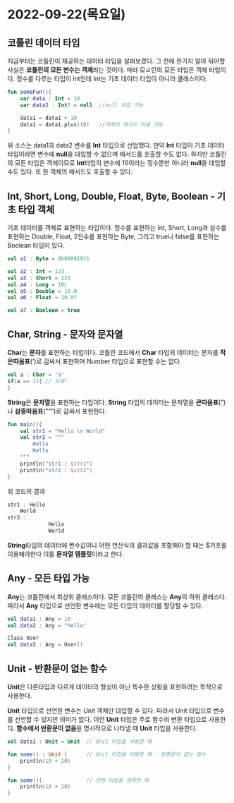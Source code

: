# 2022-09-22(목요일)

## 코틀린 데이터 타입

지금부터는 코틀린이 제공하는 데이터 타입을 살펴보겠다.
그 전에 한가지 알아 둬야할 사실은 **코틀린의 모든 변수는 객체**라는 것이다.
따라 모ㄹ린의 모든 타입은 객체 타입이다. 정수를 다루는 타입이 Int인데 Int는 기초 데이터 타입이 아니라 클래스이다.

```kotlin
fun someFun(){
	var data : Int = 10      
	var data2 : Int? = null  //null 대입 가능

	data1 = data1 + 10
	data1 = data1.plus(10)   //객체의 매서드 이용 가능
}

```

위 소스는 data1과 data2 변수를 **Int** 타입으로 선업했다. 만약 **Int** 타입이 기초 데이터 타입이라면 변수에 **null**을 대입할 수 없으며 매서드를 호출할 수도 없다.
하지만 코틀린의 모든 타입은 객체이므로 **Int**타입의 변수에 10이라는 정수뿐만 아니라 **null**을 대입할 수도 있다.
또 한 객체의 매서드도 호출할 수 있다.

## Int, Short, Long, Double, Float, Byte, Boolean - 기초 타입 객체

기초 데이터를 객체로 표현하는 타입이다.
정수를 표현하는 Int, Short, Long과 실수를 표현하는 Double, Float, 2진수를 표현하는 Byte, 그리고 true나 false를 표현하는 Boolean 타입이 있다.

```kotlin
val a1 : Byte = 0b00001011

val a2 : Int = 123
val a3 : Short = 123
val a4 : Long = 10L
val a5 : Double = 10.0
val a6 : Float = 10.0f

val a7 : Boolean = true
```

## Char, String - 문자와 문자열

**Char**는 **문자**를 표현하는 타입이다. 코틀린 코드에서 **Char** 타입의 데이터는 문자를 **작은따옴표**(’)로 감싸서 표현하며 Number 타입으로 표현할 수는 없다.

```kotlin
val a : Char = 'a'
if(a == 1){ // 오류!
}
```

**String**은 **문자열**을 표현하는 타입이다. **String** 타입의 데이터는 문자열을 **큰따옴표**(”)나 **삼중따옴표**(”””)로 감싸서 표현한다.

```kotlin
fun main(){
	val str1 = "Hello \n World"
	val str2 = """
		Hello
		Hello
	"""
	println("str1 : $str1")
	println("str2 : $str2")
}
```

위 코드의 결과

```kotlin
str1 : Hello
	World
str2 :
			 Hello
			 World
```

**String**타입의 데이터에 변수값이나 어떤 연산식의 결과값을 포함해야 할 때는 $기호를 이용해야한다
이를 **문자열 템플릿**이라고 한다.

## Any - 모든 타입 가능

**Any**는 코틀린에서 최상위 클래스이다.
모든 코틀린의 클래스는 **Any**의 하위 클래스다. 따라서 **Any** 타입으로 선언한 변수에는 모든 타입의 데이터를 할당할 수 있다.

```kotlin
val data1 : Any = 10
val data2 : Any = "hello"

Class User
val data3 : Any = User()
```

## Unit - 반환문이 없는 함수

**Unit**은 다른타입과 다르게 데이터의 형싱이 아닌 특수한 상황을 표현하려는 목적으로 사용한다.

**Unit** 타입으로 선언한 변수는 Unit 객체만 대입할 수 있다. 따라서 Unit 타입으로 변수를 선언할 수 있지만 의미가 없다.
이런 **Unit** 타입은 주로 함수의 변환 타입으로 사용한다. **함수에서 반환문이 없음**을 명시적으로 나타낼 때 **Unit** 타입을 사용한다.

```kotlin
val data1 : Unit = Unit  // Unit 타입을 사용한 예

fun some() : Unit {      // Unit 타입을 사용한 예 - 반환문이 없는 함수
	println(10 + 20)
}

fun some(){              // 반환 타입을 생략한 예
	println(10 + 20)
}
```